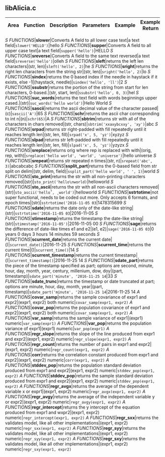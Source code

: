 libAlicia.c
-----------
Area|Function|Description|Parameters|Example|Example Return
-----|--------|-----------|-------------|----------|-----------

*S FUNCTIONS*|**slower**|Converts A field to all lower case text|a text field|`slower('HELLO')`|hello
*S FUNCTIONS*|**supper**|Converts A field to all upper case text|a text field|`supper('hello')`|HELLO
*S FUNCTIONS*|**sreverse**|Converts A field to the same text reversed|a text field|`sreverse('hello')`|olleh
*S FUNCTIONS*|**sleft**|returns the left len characters|(str, len)|`sleft('hello', 2)`|he
*S FUNCTIONS*|**sright**|returns the right len characters from the string str|(str, len)|`sright('hello', 2)`|lo
*S FUNCTIONS*|**sindex**|returns the 0 based index if the needle in haystack if it exists, else -1|(haystack, needle)|`sindex('hello', 'll')`|2
*S FUNCTIONS*|**ssubstr**|returns the portion of the string from start for len characters, 0-based.|(str, start, len)|`ssubstr('hello', 0, 3)`|hel
*S FUNCTIONS*|**suc_words**|returns the text field with words beginnings upper cased.|(str)|`suc_words('hello world')`|Hello World
*S FUNCTIONS*|**sascii**|returns the ascii decimal value of the character passed|(c)|`sascii('A')`|65
*S FUNCTIONS*|**schr**|returns the ascii char corresponding to int n|(n)|`schr(65)`|A
*S FUNCTIONS*|**sbtrim**|returns str with all of the characters in chars removed|(str, chars)|`sbtrim('xxaxybcxxy', 'xy')`|abc
*S FUNCTIONS*|**srpad**|returns str right-padded with fill repeatedly until it reaches length len|(str, len, fill)|`srpad('x', 5, 'yz')`|xyzyz
*S FUNCTIONS*|**slpad**|returns str left-padded with fill repeatedly until it reaches length len|(str, len, fill)|`slpad('x', 5, 'yz')`|yzyzx
*S FUNCTIONS*|**sreplace**|returns orig where rep is replaced with with|(orig, rep, with)|`sreplace('hello world', 'world', 'universe')`|hello universe
*S FUNCTIONS*|**srepeat**|returns str repeated n times|(str, n)|`srepeat('abc', 3)`|abcabcabc
*S FUNCTIONS*|**ssplit_part**|returns the 0-based field from  str split on delim|(str, delim, field)|`ssplit_part('hello world', ' ', 1)`|world
*S FUNCTIONS*|**sto_print**|returns the str with all non-printing characters removed|(str)|`sto_print('hello\nworld)`|helloworld
*S FUNCTIONS*|**sto_ascii**|returns the str with all non-ascii characters removed|(str)|`sto_ascii('hello˚, ˳world')`|helloworld
*S FUNCTIONS*|**sstrtotime**|not super functional, needs to be  coded out more. Only accepts 6 formats,  and epoch times|(str)|`sstrtotime('2016-11-05 03`|1478315699
*S FUNCTIONS*|**sdate**|returns the date only of  the date-like string|(str)|`sstrtotime('2016-11-05 03`|2016-11-05
*S FUNCTIONS*|**stimestamp**|returns the timestamp  the date-like string|(str)|`stimestamp('2016-11-05')`|2016-11-05 00
*S FUNCTIONS*|**sage**|returns the difference of date-like times e1 and e2|(e1, e2)|`sage('2016-11-05 03`|0 years 0 days 3 hours 14 minutes 59 seconds
*S FUNCTIONS*|**scurrent_date**|returns the current date|()|`scurrent_date()`|2016-11-25
*S FUNCTIONS*|**scurrent_time**|returns the current time|()|`scurrent_time()`|14
*S FUNCTIONS*|**scurrent_timestamp**|returns the current timestamp|()|`scurrent_timestamp()`|2016-11-25 14
*S FUNCTIONS*|**sdate_part**|returns the piece of the timestamp specified as part; options are second, minute, hour, day, month, year, century, millenium, dow, doy|(part, timestamp)|`sdate_part('minute', '2016-11-25 14`|33
*S FUNCTIONS*|**sdate_trunc**|returns the timestamp or date truncated at part; options are minute, hour, day, month, year|(part, timestamp)|`sdate_part('minute', '2016-11-25 14`|2016-11-25 14
*A FUNCTIONS*|**covar_samp**|returns the sample covariance of expr1 and expr2|(expr1, expr2) both numeric|`covar_samp(expr1, expr2)`
*A FUNCTIONS*|**covar_pop**|returns the population covariance of expr1 and expr2|(expr1, expr2) both numeric|`covar_samp(expr1, expr2)`
*A FUNCTIONS*|**var_samp**|returns the sample variance of expr1|(expr1) numeric|`var_samp(expr1)`
*A FUNCTIONS*|**var_pop**|returns the population variance of expr1|(expr1) numeric|`var_pop(expr1)`
*A FUNCTIONS*|**regr_slope**|returns the slope of the line produced from expr1 and expr2|(expr1, expr2) numeric|`regr_slope(expr1, expr2)`
*A FUNCTIONS*|**regr_count**|returns the number of pairs in expr1 and expr2|(expr1, expr2) numeric|`regr_count(expr1, expr2)`
*A FUNCTIONS*|**corr**|returns the correlation constant produced from expr1 and expr2|(expr1, expr2) numeric|`corr(expr1, expr2)`
*A FUNCTIONS*|**stddev_pop**|returns the population standard deviation produced from expr1 and expr2|(expr1, expr2) numeric|`stddev_pop(expr1, expr2)`
*A FUNCTIONS*|**stddev_pop**|returns the sample standard deviation produced from expr1 and expr2|(expr1, expr2) numeric|`stddev_pop(expr1, expr2)`
*A FUNCTIONS*|**regr_avgx**|returns the average of the dependent variable x or expr1|(expr1, expr2) numeric|`regr_avgx(expr1, expr2)`
*A FUNCTIONS*|**regr_avgy**|returns the average of the independent variable y or expr2|(expr1, expr2) numeric|`regr_avgy(expr1, expr2)`
*A FUNCTIONS*|**regr_intercept**|returns the y intercept of the equation produced from expr1 and wxpr2|(expr1, expr2) numeric|`regr_intercept(expr1, expr2)`
*A FUNCTIONS*|**regr_sxx**|returns the validates model, like all other implementations|(expr1, expr2) numeric|`regr_sxx(expr1, expr2)`
*A FUNCTIONS*|**regr_syy**|returns the validates model, like all other implementations|(expr1, expr2) numeric|`regr_syy(expr1, expr2)`
*A FUNCTIONS*|**regr_sxy**|returns the validates model, like all other implementations|(expr1, expr2) numeric|`regr_sxy(expr1, expr2)`
